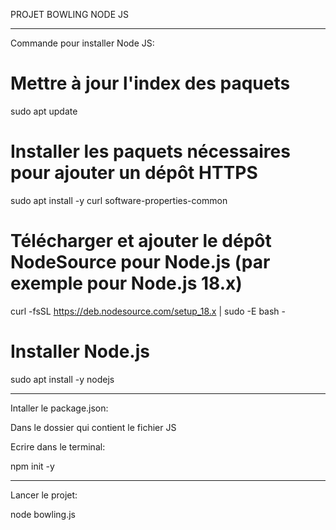 PROJET BOWLING NODE JS

----------------------------------

Commande pour installer Node JS:

# Mettre à jour l'index des paquets
sudo apt update

# Installer les paquets nécessaires pour ajouter un dépôt HTTPS
sudo apt install -y curl software-properties-common

# Télécharger et ajouter le dépôt NodeSource pour Node.js (par exemple pour Node.js 18.x)
curl -fsSL https://deb.nodesource.com/setup_18.x | sudo -E bash -

# Installer Node.js
sudo apt install -y nodejs

----------------------------------

Intaller le package.json:

Dans le dossier qui contient le fichier JS

Ecrire dans le terminal:

npm init -y

----------------------------------

Lancer le projet:

node bowling.js
